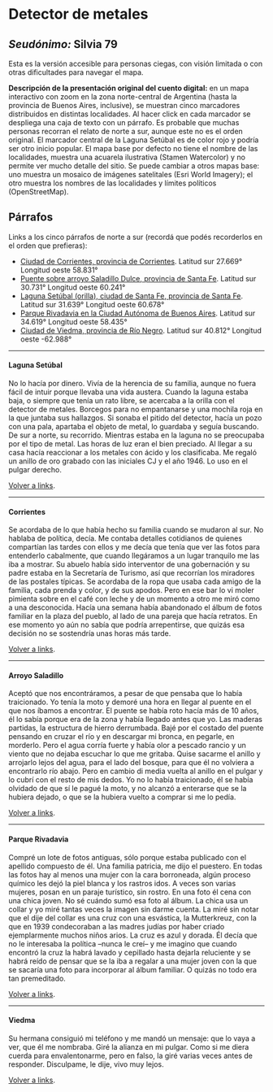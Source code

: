 # Detector de metales

## _Seudónimo:_ Silvia 79

Esta es la versión accesible para personas ciegas, con visión limitada o con otras dificultades para navegar el mapa.

**Descripción de la presentación original del cuento digital:** en un mapa interactivo con zoom en la zona norte-central de Argentina (hasta la provincia de Buenos Aires, inclusive), se muestran  cinco marcadores distribuidos en distintas localidades. Al hacer click en cada marcador se despliega una caja de texto con un párrafo. Es probable que muchas personas recorran el relato de norte a sur, aunque este no es el orden original. El marcador central de la Laguna Setúbal es de color rojo y podría ser otro inicio popular. El mapa base por defecto no tiene el nombre de las localidades, muestra una acuarela ilustrativa (Stamen Watercolor) y no permite ver mucho detalle del sitio. Se puede cambiar a otros mapas base: uno muestra un mosaico de imágenes satelitales (Esri World Imagery); el otro muestra los nombres de las localidades y límites políticos (OpenStreetMap).

## Párrafos
Links a los cinco párrafos de norte a sur (recordá que podés recorderlos en el orden que prefieras):

+ [Ciudad de Corrientes, provincia de Corrientes](#corrientes). Latitud sur 27.669° Longitud oeste 58.831°
+ [Puente sobre arroyo Saladillo Dulce, provincia de Santa Fe](#arroyo-saladillo). Latitud sur 30.731° Longitud oeste 60.241°
+ [Laguna Setúbal (orilla), ciudad de Santa Fe, provincia de Santa Fe](#laguna-setúbal). Latitud sur 31.639° Longitud oeste 60.678°
+ [Parque Rivadavia en la Ciudad Autónoma de Buenos Aires](#parque-rivadavia). Latitud sur 34.619° Longitud oeste 58.435°
+ [Ciudad de Viedma, provincia de Río Negro](#viedma). Latitud sur 40.812° Longitud oeste -62.988°

-----------------
  
#### Laguna Setúbal
No lo hacía por dinero. Vivía de la herencia de su familia, aunque no fuera fácil de intuir porque llevaba una vida austera. Cuando la laguna estaba baja, o siempre que tenía un rato libre, se acercaba a la orilla con el detector de metales. Borcegos para no empantanarse y una mochila roja en la que juntaba sus hallazgos. Si sonaba el pitido del detector, hacía un pozo con una pala, apartaba el objeto de metal, lo guardaba y seguía buscando. De sur a norte, su recorrido. Mientras estaba en la laguna no se preocupaba por el tipo de metal. Las horas de luz eran el bien preciado. Al llegar a su casa hacía reaccionar a los metales con ácido y los clasificaba. Me regaló un anillo de oro grabado con las iniciales CJ y el año 1946. Lo uso en el pulgar derecho.

[Volver a links](#párrafos).

-----------------

#### Corrientes
Se acordaba de lo que había hecho su familia cuando se mudaron al sur. No hablaba de política, decía. Me contaba detalles cotidianos de quienes compartían las tardes con ellos y me decía que tenía que ver las fotos para entenderlo cabalmente, que cuando llegáramos a un lugar tranquilo me las iba a mostrar. Su abuelo había sido interventor de una gobernación y su padre estaba en la Secretaría de Turismo, así que recorrían los miradores de las postales típicas. Se acordaba de la ropa que usaba cada amigo de la familia, cada prenda y color, y de sus apodos. Pero en ese bar lo vi moler pimienta sobre en el café con leche y de un momento a otro me miró como a una desconocida. Hacía una semana había abandonado el álbum de fotos familiar en la plaza del pueblo, al lado de una pareja que hacía retratos. En ese momento yo aún no sabía que podría arrepentirse, que quizás esa decisión no se sostendría unas horas más tarde.

[Volver a links](#párrafos).

-----------------

#### Arroyo Saladillo
Aceptó que nos encontráramos, a pesar de que pensaba que lo había traicionado. Yo tenía la moto y demoré una hora en llegar al puente en el que nos íbamos a encontrar. El puente se había roto hacía más de 10 años, él lo sabía porque era de la zona y había llegado antes que yo. Las maderas partidas, la estructura de hierro derrumbada. Bajé por el costado del puente pensando en cruzar el río y en descargar mi bronca, en pegarle, en morderlo. Pero el agua corría fuerte y había olor a pescado rancio y un viento que no dejaba escuchar lo que me gritaba. Quise sacarme el anillo y arrojarlo lejos del agua, para el lado del bosque, para que él no volviera a encontrarlo río abajo. Pero en cambio di media vuelta al anillo en el pulgar y lo cubrí con el resto de mis dedos. Yo no lo había traicionado, él se había olvidado de que sí le pagué la moto, y no alcanzó a enterarse que se la hubiera dejado, o que se la hubiera vuelto a comprar si me lo pedía.

[Volver a links](#párrafos).

-----------------

#### Parque Rivadavia
Compré un lote de fotos antiguas, sólo porque estaba publicado con el apellido compuesto de él. Una familia patricia, me dijo el puestero. En todas las fotos hay al menos una mujer con la cara borroneada, algún proceso químico les dejó la piel blanca y los rastros idos. A veces son varias mujeres, posan en un paraje turístico, sin rostro. En una foto él cena con una chica joven. No sé cuándo sumó esa foto al álbum. La chica usa un collar y yo miré tantas veces la imagen sin darme cuenta. La miré sin notar que el dije del collar es una cruz con una esvástica, la Mutterkreuz, con la que en 1939 condecoraban a las madres judías por haber criado ejemplarmente muchos niños arios. La cruz es azul y dorada. Él decía que no le interesaba la política –nunca le creí– y me imagino que cuando encontró la cruz la habrá lavado y cepillado hasta dejarla reluciente y se habrá reído de pensar que se la iba a regalar a una mujer joven con la que se sacaría una foto para incorporar al álbum familiar. O quizás no todo era tan premeditado.

[Volver a links](#párrafos).

-----------------

#### Viedma
Su hermana consiguió mi teléfono y me mandó un mensaje: que lo vaya a ver, que él me nombraba. Giré la alianza en mi pulgar. Como si me diera cuerda para envalentonarme, pero en falso, la giré varias veces antes de responder. Disculpame, le dije, vivo muy lejos.

[Volver a links](#párrafos).
